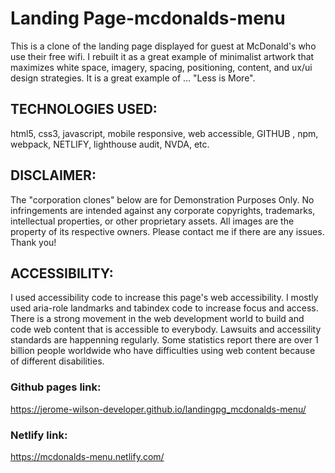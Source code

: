 # Landing Page-mcdonalds-menu
This is a clone of the landing page displayed for guest at McDonald's who use their free wifi. I rebuilt it as a great example of minimalist artwork that maximizes white space, imagery, spacing, positioning, content, and ux/ui design strategies. It is a great example of ... "Less is More". 

## TECHNOLOGIES USED: 
html5, css3, javascript, mobile responsive, web accessible, GITHUB , npm, webpack, NETLIFY, lighthouse audit, NVDA, etc.

## DISCLAIMER: 
The "corporation clones" below are for Demonstration Purposes Only. No infringements are intended against any corporate copyrights, trademarks, intellectual properties, or other proprietary assets. All images are the property of its respective owners. Please contact me if there are any issues. Thank you! 

## ACCESSIBILITY: 
I used accessibility code to increase this page's web accessibility. I mostly used aria-role landmarks and tabindex code to increase focus and access. There is a strong movement in the web development world to build and code web content that is accessible to everybody. Lawsuits and accessility standards are happenning regularly. Some statistics report there are over 1 billion people worldwide who have difficulties using web content because of different disabilities. 

### Github pages link: 
https://jerome-wilson-developer.github.io/landingpg_mcdonalds-menu/

### Netlify link: 
https://mcdonalds-menu.netlify.com/
